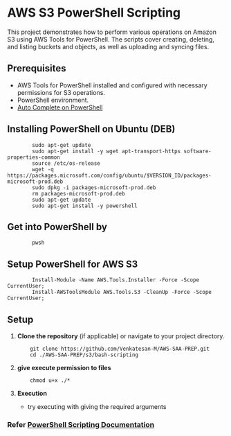# AWS S3 PowerShell Scripting

This project demonstrates how to perform various operations on Amazon S3 using AWS Tools for PowerShell. The scripts cover creating, deleting, and listing buckets and objects, as well as uploading and syncing files.

## Prerequisites

- AWS Tools for PowerShell installed and configured with necessary permissions for S3 operations.
- PowerShell environment.
- [Auto Complete on PowerShell](https://techcommunity.microsoft.com/t5/itops-talk-blog/autocomplete-in-powershell/ba-p/2604524)

## Installing PowerShell on Ubuntu (DEB)

```
        sudo apt-get update
        sudo apt-get install -y wget apt-transport-https software-properties-common
        source /etc/os-release
        wget -q https://packages.microsoft.com/config/ubuntu/$VERSION_ID/packages-microsoft-prod.deb
        sudo dpkg -i packages-microsoft-prod.deb
        rm packages-microsoft-prod.deb
        sudo apt-get update
        sudo apt-get install -y powershell
```

## Get into PowerShell by

```
        pwsh
```

## Setup PowerShell for AWS S3

```
        Install-Module -Name AWS.Tools.Installer -Force -Scope CurrentUser;
        Install-AWSToolsModule AWS.Tools.S3 -CleanUp -Force -Scope CurrentUser;   
```

## Setup

1. **Clone the repository** (if applicable) or navigate to your project directory.

    ```
        git clone https://github.com/Venkatesan-M/AWS-SAA-PREP.git
        cd ./AWS-SAA-PREP/s3/bash-scripting
    ```
2. **give execute permission to files**

    ```
        chmod u+x ./*
    ```
3. **Execution**
    - try executing with giving the required arguments

### Refer [PowerShell Scripting Documentation](https://docs.aws.amazon.com/powershell/latest/reference/items/S3_cmdlets.html) 